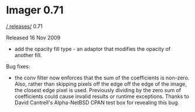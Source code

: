 # Imager 0.71

[ / ](..) [releases/](./) 0.71

Released 16 Nov 2009

 - add the opacity fill type - an adaptor that modifies the opacity of another fill.

Bug fixes:

 - the conv filter now enforces that the sum of the coefficients is non-zero. Also, rather than skipping pixels off the edge off the edge of the image, the closest edge pixel is used. Previously dividing by the zero sum of coefficients could cause invalid results or runtime exceptions. Thanks to David Cantrell's Alpha-NetBSD CPAN test box for revealing this bug.